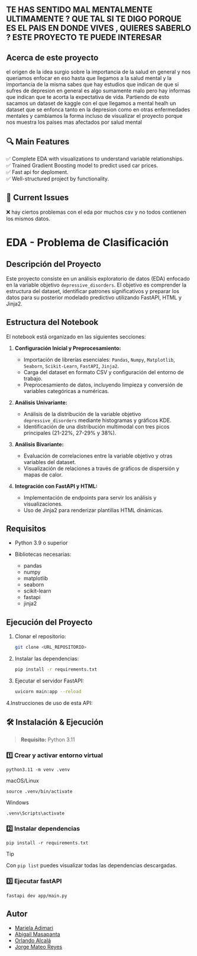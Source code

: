 ## TE HAS SENTIDO MAL MENTALMENTE ULTIMAMENTE ? QUE TAL SI TE DIGO PORQUE ES EL PAIS EN DONDE VIVES , QUIERES SABERLO ? ESTE PROYECTO TE PUEDE INTERESAR 

## Acerca de este proyecto 
el origen de la idea surgio sobre la importancia de la salud en general y nos queriamos enfocar en eso hasta que llegamos a la salud mental y la importancia de la misma sabes que hay estudios que indican de que si sufres de depresion en general es algo sumamente malo pero hay informas que indican que te acorta la expectativa de vida. Partiendo de esto sacamos un dataset de kaggle con el que llegamos a mental healh un dataset que se enfonca tanto en la depresion como en otras enfermedades mentales y cambiamos la forma incluso de visualizar el proyecto porque nos muestra los paises mas afectados por salud mental 

##  🔍 Main Features  
✅ Complete EDA with visualizations to understand variable relationships.  
✅ Trained  Gradient Boosting model to predict used car prices.  
✅ Fast api for deploment.  
✅ Well-structured project by functionality.  

##  🐞 Current Issues  
❌ hay ciertos problemas con el eda por muchos csv y no todos contienen los mismos datos.

# EDA - Problema de Clasificación

## Descripción del Proyecto

Este proyecto consiste en un análisis exploratorio de datos (EDA) enfocado en la variable objetivo `depressive_disorders`. El objetivo es comprender la estructura del dataset, identificar patrones significativos y preparar los datos para su posterior modelado predictivo utilizando FastAPI, HTML y Jinja2.

## Estructura del Notebook

El notebook está organizado en las siguientes secciones:

1. **Configuración Inicial y Preprocesamiento:**

   * Importación de librerías esenciales: `Pandas`, `Numpy`, `Matplotlib`, `Seaborn`, `Scikit-Learn`, `FastAPI`, `Jinja2`.
   * Carga del dataset en formato CSV y configuración del entorno de trabajo.
   * Preprocesamiento de datos, incluyendo limpieza y conversión de variables categóricas a numéricas.

2. **Análisis Univariante:**

   * Análisis de la distribución de la variable objetivo `depressive_disorders` mediante histogramas y gráficos KDE.
   * Identificación de una distribución multimodal con tres picos principales (21-22%, 27-29% y 38%).

3. **Análisis Bivariante:**

   * Evaluación de correlaciones entre la variable objetivo y otras variables del dataset.
   * Visualización de relaciones a través de gráficos de dispersión y mapas de calor.

4. **Integración con FastAPI y HTML:**

   * Implementación de endpoints para servir los análisis y visualizaciones.
   * Uso de Jinja2 para renderizar plantillas HTML dinámicas.

## Requisitos

* Python 3.9 o superior
* Bibliotecas necesarias:

  * pandas
  * numpy
  * matplotlib
  * seaborn
  * scikit-learn
  * fastapi
  * jinja2

## Ejecución del Proyecto

1. Clonar el repositorio:

   ```bash
   git clone <URL_REPOSITORIO>
   ```

2. Instalar las dependencias:

   ```bash
   pip install -r requirements.txt
   ```

3. Ejecutar el servidor FastAPI:

   ```bash
   uvicorn main:app --reload
   ```

4.Instrucciones de uso de esta API:

## 🛠️ Instalación & Ejecución

> **Requisito:** Python 3.11

### 1️⃣  Crear y activar entorno virtual
``` textplain
python3.11 -m venv .venv
```
 macOS/Linux
```textplain
source .venv/bin/activate
``` 
 Windows
 ```
 .venv\Scripts\activate
```   

### 2️⃣  Instalar dependencias
```textplain
pip install -r requirements.txt
```

> [!TIP]
> Con `pip list` puedes visualizar todas las dependencias descargadas.

### 3️⃣  Ejecutar fastAPI
```textplain
fastapi dev app/main.py
````

## Autor

* [Mariela Adimari](https://github.com/marie-adi)
* [Abigail Masapanta](https://github.com/abbyenredes)
* [Orlando Alcalá](https://github.com/odar1997)
* [Jorge Mateo Reyes](https://github.com/Jorgeluuu)

